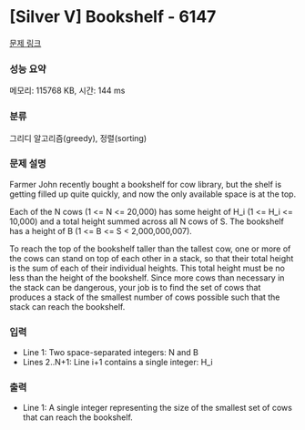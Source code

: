 # [Silver V] Bookshelf - 6147 

[문제 링크](https://www.acmicpc.net/problem/6147) 

### 성능 요약

메모리: 115768 KB, 시간: 144 ms

### 분류

그리디 알고리즘(greedy), 정렬(sorting)

### 문제 설명

<p>Farmer John recently bought a bookshelf for cow library, but the shelf is getting filled up quite quickly, and now the only available space is at the top.</p>

<p>Each of the N cows (1 <= N <= 20,000) has some height of H_i (1 <= H_i <= 10,000) and a total height summed across all N cows of S. The bookshelf has a height of B (1 <= B <= S < 2,000,000,007).</p>

<p>To reach the top of the bookshelf taller than the tallest cow, one or more of the cows can stand on top of each other in a stack, so that their total height is the sum of each of their individual heights. This total height must be no less than the height of the bookshelf. Since more cows than necessary in the stack can be dangerous, your job is to find the set of cows that produces a stack of the smallest number of cows possible such that the stack can reach the bookshelf.</p>

### 입력 

 <ul>
	<li>Line 1: Two space-separated integers: N and B</li>
	<li>Lines 2..N+1: Line i+1 contains a single integer: H_i</li>
</ul>

<p> </p>

### 출력 

 <ul>
	<li>Line 1: A single integer representing the size of the smallest set of cows that can reach the bookshelf.</li>
</ul>

<p> </p>

